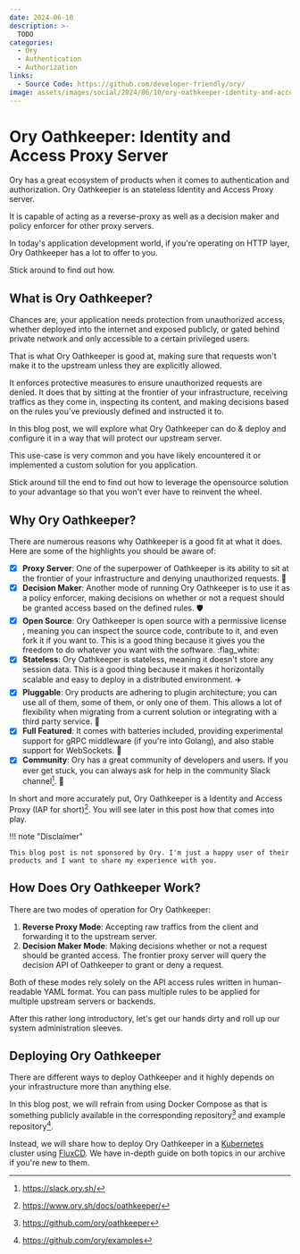 ```yaml
---
date: 2024-06-10
description: >-
  TODO
categories:
  - Ory
  - Authentication
  - Authorization
links:
  - Source Code: https://github.com/developer-friendly/ory/
image: assets/images/social/2024/06/10/ory-oathkeeper-identity-and-access-proxy-server.png
---
```


# Ory Oathkeeper: Identity and Access Proxy Server

Ory has a great ecosystem of products when it comes to authentication and
authorization. Ory Oathkeeper is an stateless Identity and Access Proxy server.

It is capable of acting as a reverse-proxy as well as a decision maker and
policy enforcer for other proxy servers.

In today's application development world, if you're operating on HTTP layer,
Ory Oathkeeper has a lot to offer to you.

Stick around to find out how.

<!-- more -->

## What is Ory Oathkeeper?

Chances are, your application needs protection from unauthorized access,
whether deployed into the internet and exposed publicly, or gated behind
private network and only accessible to a certain privileged users.

That is what Ory Oathkeeper is good at, making sure that requests won't make
it to the upstream unless they are explicitly allowed.

It enforces protective measures to ensure unauthorized requests are denied.
It does that by sitting at the frontier of your infrastructure, receiving
traffics as they come in, inspecting its content, and making decisions based
on the rules you've previously defined and instructed it to.

In this blog post, we will explore what Ory Oathkeeper can do & deploy
and configure it in a way that will protect our upstream server.

This use-case is very common and you have likely encountered it or implemented
a custom solution for you application.

Stick around till the end to find out how to leverage the opensource solution
to your advantage so that you won't ever have to reinvent the wheel.

## Why Ory Oathkeeper?

There are numerous reasons why Oathkeeper is a good fit at what it does. Here
are some of the highlights you should be aware of:

- [x] **Proxy Server**: One of the superpower of Oathkeeper is its ability to
  sit at the frontier of your infrastructure and denying unauthorized requests.
  :rocket:
- [x] **Decision Maker**: Another mode of running Ory Oathkeeper is to use
  it as a policy enforcer, making decisions on whether or not a request should
  be granted access based on the defined rules. :shield:
- [x] **Open Source**: Ory Oathkeeper is open source with a permissive license
  , meaning you can inspect the source code, contribute to it, and even fork it
  if you want to. This is a good thing because it gives you the freedom to do
  whatever you want with the software. :flag_white:
- [x] **Stateless**: Ory Oathkeeper is stateless, meaning it doesn't store any
  session data. This is a good thing because it makes it horizontally scalable
  and easy to deploy in a distributed environment. :airplane:
- [x] **Pluggable**: Ory products are adhering to plugin architecture; you can
  use all of them, some of them, or only one of them. This allows a lot of
  flexibility when migrating from a current solution or integrating with a
  third party service. :electric_plug:
- [x] **Full Featured**: It comes with batteries included, providing
  experimental support for gRPC middleware (if you're into Golang), and also
  stable support for WebSockets. :battery:
- [x] **Community**: Ory has a great community of developers and users. If you
  ever get stuck, you can always ask for help in the community Slack
  channel[^ory-slack]. :handshake:

In short and more accurately put, Ory Oathkeeper is a Identity and Access
Proxy (IAP for short)[^oathkeeper-intro]. You will see later in this post how that comes into
play.

!!! note "Disclaimer"

    This blog post is not sponsored by Ory. I'm just a happy user of their
    products and I want to share my experience with you.

## How Does Ory Oathkeeper Work?

There are two modes of operation for Ory Oathkeeper:

1. **Reverse Proxy Mode**: Accepting raw traffics from the client and
   forwarding it to the upstream server.
2. **Decision Maker Mode**: Making decisions whether or not a request should
   be granted access. The frontier proxy server will query the decision API of
   Oathkeeper to grant or deny a request.

Both of these modes rely solely on the API access rules written in
human-readable YAML format. You can pass multiple rules to be applied for
multiple upstream servers or backends.

After this rather long introductory, let's get our hands dirty and roll up
our system administration sleeves.

## Deploying Ory Oathkeeper

There are different ways to deploy Oathkeeper and it highly depends on your
infrastructure more than anything else.

In this blog post, we will refrain from using Docker Compose as that is
something publicly available in the corresponding
repository[^oathkeeper-repository] and example repository[^ory-examples].

Instead, we will share how to deploy Ory Oathkeeper in a [Kubernetes] cluster
using [FluxCD]. We have in-depth guide on both topics in our archive if you're
new to them.

[^ory-slack]: https://slack.ory.sh/
[^oathkeeper-intro]: https://www.ory.sh/docs/oathkeeper/
[^oathkeeper-repository]: https://github.com/ory/oathkeeper
[^ory-examples]: https://github.com/ory/examples

[Kubernetes]: /category/kubernetes/
[FluxCD]: /category/fluxcd/

